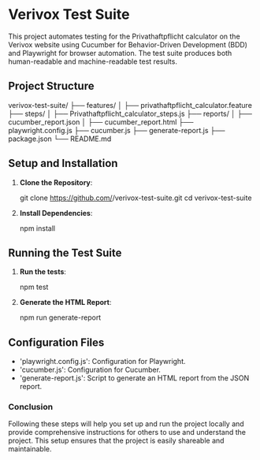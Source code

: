 # Verivox Test Suite

This project automates testing for the Privathaftpflicht calculator on the Verivox website using Cucumber for Behavior-Driven Development (BDD) and Playwright for browser automation. The test suite produces both human-readable and machine-readable test results.

## Project Structure

verivox-test-suite/
├── features/
│ ├── privathaftpflicht_calculator.feature
├── steps/
│ ├── Privathaftpflicht_calculator_steps.js
├── reports/
│ ├── cucumber_report.json
│ ├── cucumber_report.html
├── playwright.config.js
├── cucumber.js
├── generate-report.js
├── package.json
└── README.md


## Setup and Installation

1. **Clone the Repository**:
   
   git clone https://github.com/<your-username>/verivox-test-suite.git
   cd verivox-test-suite

2. **Install Dependencies**:
   
   npm install
   
## Running the Test Suite
   
1. **Run the tests**:

   npm test

2. **Generate the HTML Report**:

   npm run generate-report

## Configuration Files

- 'playwright.config.js': Configuration for Playwright.
- 'cucumber.js': Configuration for Cucumber.
- 'generate-report.js': Script to generate an HTML report from the JSON report.

  
### Conclusion

Following these steps will help you set up and run the project locally and provide comprehensive instructions for others to use and understand the project. This setup ensures that the project is easily shareable and maintainable.


   
   
